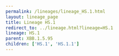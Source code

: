 ```yaml
---
permalink: /lineages/lineage_HS.1.html
layout: lineage_page
title: Lineage HS.1
redirect_to: ../lineage.html?lineage=HS.1
lineage: HS.1
parent: XBB.1.5.95
children: ['HS.1', 'HS.1.1']
---
```

